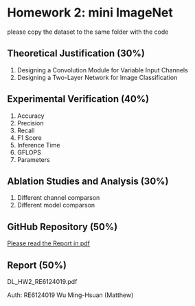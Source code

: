 # Homework 2: mini ImageNet

please copy the dataset to the same folder with the code

## Theoretical Justification (30%)
1. Designing a Convolution Module for Variable Input Channels
2. Designing a Two-Layer Network for Image Classification 

## Experimental Verification (40%)
1. Accuracy
2. Precision
3. Recall
4. F1 Score
5. Inference Time
6. GFLOPS
7. Parameters

## Ablation Studies and Analysis (30%) 
1. Different channel comparson
2. Different model comparson


## GitHub Repository (50%)
[Please read the Report in pdf](https://github.com/wu-ming-shyen/NCKU_112-02/tree/main/1122_DEEP_LEARNING/Assignment/Assignment2)

## Report (50%)
DL_HW2_RE6124019.pdf

Auth: RE6124019 Wu Ming-Hsuan (Matthew)
